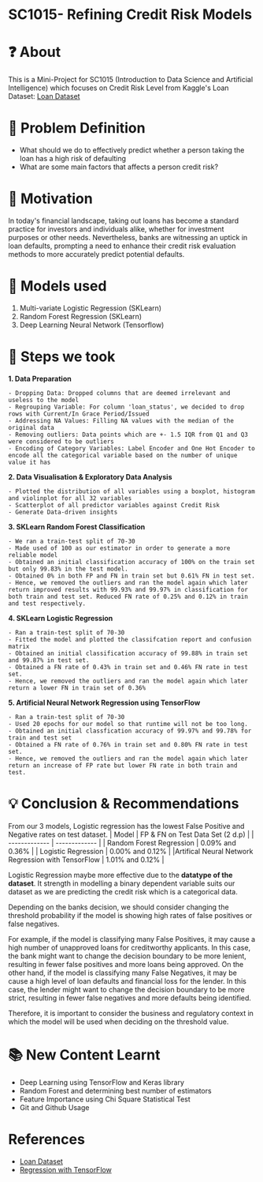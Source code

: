# SC1015- Refining Credit Risk Models

# ❓ About
This is a Mini-Project for SC1015 (Introduction to Data Science and Artificial Intelligence) which focuses on Credit Risk Level from Kaggle's Loan Dataset: [Loan Dataset](https://www.kaggle.com/datasets/somyaagarwal69/loan-data-2015/data)

# 🔎 Problem Definition
* What should we do to effectively predict whether a person taking the loan has a high risk of defaulting
* What are some main factors that affects a person credit risk?

# 💪 Motivation 
In today's financial landscape, taking out loans has become a standard practice for investors and individuals alike, whether for investment purposes or other needs. Nevertheless, banks are witnessing an uptick in loan defaults, prompting a need to enhance their credit risk evaluation methods to more accurately predict potential defaults.

# 🚀 Models used
1. Multi-variate Logistic Regression (SKLearn)
2. Random Forest Regression (SKLearn)
3. Deep Learning Neural Network (Tensorflow)

# 🚶 Steps we took
**1. Data Preparation** <br>
<pre><code>- Dropping Data: Dropped columns that are deemed irrelevant and useless to the model
- Regrouping Variable: For column 'loan_status', we decided to drop rows with Current/In Grace Period/Issued
- Addressing NA Values: Filling NA values with the median of the original data
- Removing outliers: Data points which are +- 1.5 IQR from Q1 and Q3 were considered to be outliers
- Encoding of Category Variables: Label Encoder and One Hot Encoder to encode all the categorical variable based on the number of unique value it has</code></pre>

**2. Data Visualisation & Exploratory Data Analysis** <br>
<pre><code>- Plotted the distribution of all variables using a boxplot, histogram and violinplot for all 32 variables
- Scatterplot of all predictor variables against Credit Risk
- Generate Data-driven insights
</code></pre>

**3. SKLearn Random Forest Classification** <br>
<pre><code>- We ran a train-test split of 70-30 
- Made used of 100 as our estimator in order to generate a more reliable model
- Obtained an initial classification accuracy of 100% on the train set but only 99.83% in the test model.
- Obtained 0% in both FP and FN in train set but 0.61% FN in test set.
- Hence, we removed the outliers and ran the model again which later return improved results with 99.93% and 99.97% in classification for both train and test set. Reduced FN rate of 0.25% and 0.12% in train and test respectively.
</code></pre>

**4. SKLearn Logistic Regression** <br>
<pre><code>- Ran a train-test split of 70-30
- Fitted the model and plotted the classifcation report and confusion matrix
- Obtained an initial classification accuracy of 99.88% in train set and 99.87% in test set.
- Obtained a FN rate of 0.43% in train set and 0.46% FN rate in test set.
- Hence, we removed the outliers and ran the model again which later return a lower FN in train set of 0.36%  
</code></pre>

**5. Artificial Neural Network Regression using TensorFlow** <br>
<pre><code>- Ran a train-test split of 70-30
- Used 20 epochs for our model so that runtime will not be too long.
- Obtained an initial classfication accuracy of 99.97% and 99.78% for train and test set
- Obtained a FN rate of 0.76% in train set and 0.80% FN rate in test set.
- Hence, we removed the outliers and ran the model again which later return an increase of FP rate but lower FN rate in both train and test.
</code></pre>

# 💡 Conclusion & Recommendations
From our 3 models, Logistic regression has the lowest False Positive and Negative rates on test dataset.
| Model  | FP & FN on Test Data Set (2 d.p) |
| ------------- | ------------- |
| Random Forest Regression   | 0.09% and 0.36% |
| Logistic Regression   | 0.00% and 0.12% |
|Artifical Neural Network Regression with TensorFlow | 1.01% and 0.12% |

Logistic Regression maybe more effective due to the <b>datatype of the dataset</b>. It strength in modelling a binary dependent variable suits our dataset as we are predicting the credit risk which is a categorical data.

Depending on the banks decision, we should consider changing the threshold probability if the model is showing high rates of false positives or false negatives. 

For example, if the model is classifying many False Positives, it may cause a high number of unapproved loans for creditworthy applicants. In this case, the bank might want to change the decision boundary to be more lenient, resulting in fewer false positives and more loans being approved. On the other hand, if the model is classifying many False Negatives, it may be cause a high level of loan defaults and financial loss for the lender. In this case, the lender might want to change the decision boundary to be more strict, resulting in fewer false negatives and more defaults being identified.

Therefore, it is important to consider the business and regulatory context in which the model will be used when deciding on the threshold value.

# 📚 New Content Learnt
* Deep Learning using TensorFlow and Keras library
* Random Forest and determining best number of estimators
* Feature Importance using Chi Square Statistical Test
* Git and Github Usage

# References
* [Loan Dataset](https://www.kaggle.com/datasets/somyaagarwal69/loan-data-2015/data) <br>
* [Regression with TensorFlow](https://www.tensorflow.org/tutorials/keras/regression)
